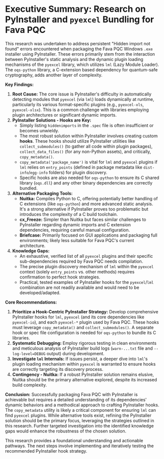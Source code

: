 # Executive Summary: Research on PyInstaller and `pyexcel` Bundling for Fava PQC

This research was undertaken to address persistent "Hidden import not found" errors encountered when packaging the Fava PQC Windows `.exe` installer using PyInstaller. These errors primarily stem from the interaction between PyInstaller's static analysis and the dynamic plugin loading mechanisms of the `pyexcel` library, which utilizes `lml` (Lazy Module Loader). The `oqs-python` library, a C-extension based dependency for quantum-safe cryptography, adds another layer of complexity.

**Key Findings:**

1.  **Root Cause:** The core issue is PyInstaller's difficulty in automatically detecting modules that `pyexcel` (via `lml`) loads dynamically at runtime, particularly its various format-specific plugins (e.g., `pyexcel-xls`, `pyexcel-xlsx`). This is a common challenge with libraries employing plugin architectures or significant dynamic imports.
2.  **PyInstaller Solutions - Hooks are Key:**
    *   Simply listing `hiddenimports` in the `.spec` file is often insufficient or becomes unwieldy.
    *   The most robust solution within PyInstaller involves creating custom **hooks**. These hooks should utilize PyInstaller utilities like `collect_submodules()` (to gather all code within plugin packages), `collect_data_files()` (for any non-Python assets), and critically, `copy_metadata()`.
    *   `copy_metadata('package_name')` is vital for `lml` and `pyexcel` plugins if `lml` relies on `entry_points` (defined in package metadata like `dist-info`/`egg-info` folders) for plugin discovery.
    *   Specific hooks are also needed for `oqs-python` to ensure its C shared library (`oqs.dll`) and any other binary dependencies are correctly bundled.
3.  **Alternative Packaging Tools:**
    *   **Nuitka:** Compiles Python to C, offering potentially better handling of C extensions (like `oqs-python`) and more advanced static analysis. It's a strong alternative if PyInstaller proves too problematic but introduces the complexity of a C build toolchain.
    *   **cx_Freeze:** Simpler than Nuitka but faces similar challenges to PyInstaller regarding dynamic imports and C extension dependencies, requiring careful manual configuration.
    *   **Briefcase:** Primarily focused on GUI applications and packaging full environments; likely less suitable for Fava PQC's current architecture.
4.  **Knowledge Gaps:**
    *   An exhaustive, verified list of all `pyexcel` plugins and their specific sub-dependencies required by Fava PQC needs compilation.
    *   The precise plugin discovery mechanism of `lml` within the `pyexcel` context (solely `entry_points` vs. other methods) requires confirmation to perfect hook strategies.
    *   Practical, tested examples of PyInstaller hooks for the `pyexcel`/`lml` combination are not readily available and would need to be developed/adapted.

**Core Recommendations:**

1.  **Prioritize a Hook-Centric PyInstaller Strategy:** Develop comprehensive PyInstaller hooks for `lml`, `pyexcel` (and its core dependencies like `pyexcel-io`), and each `pyexcel-*` plugin used by Fava PQC. These hooks must leverage `copy_metadata()` and `collect_submodules()`. A separate hook or spec file configuration is needed for `oqs-python` to bundle its C libraries.
2.  **Systematic Debugging:** Employ rigorous testing in clean environments and meticulous analysis of PyInstaller build logs (`warn-...txt` file and `--log-level=DEBUG` output) during development.
3.  **Investigate `lml` Internals:** If issues persist, a deeper dive into `lml`'s plugin loading mechanism within `pyexcel` is warranted to ensure hooks are correctly targeting its discovery process.
4.  **Contingency - Nuitka:** If a robust PyInstaller solution remains elusive, Nuitka should be the primary alternative explored, despite its increased build complexity.

**Conclusion:**
Successfully packaging Fava PQC with PyInstaller is achievable but requires a detailed understanding of its dependencies' dynamic behaviors and a methodical approach to crafting PyInstaller hooks. The `copy_metadata` utility is likely a critical component for ensuring `lml` can find `pyexcel` plugins. While alternative tools exist, refining the PyInstaller solution should be the primary focus, leveraging the strategies outlined in this research. Further targeted investigation into the identified knowledge gaps would enhance the robustness of the chosen solution.

This research provides a foundational understanding and actionable pathways. The next steps involve implementing and iteratively testing the recommended PyInstaller hook strategy.